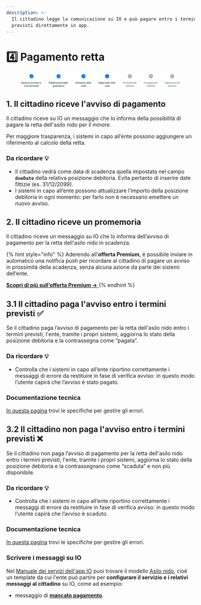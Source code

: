 ```yaml
---
description: >-
  Il cittadino legge la comunicazione su IO e può pagare entro i termini
  previsti direttamente in app.
---
```


# 4️⃣ Pagamento retta

<figure><img src=".gitbook/assets/Stepper_4.png" alt=""><figcaption></figcaption></figure>

## 1. Il cittadino riceve l'avviso di pagamento

Il cittadino riceve su IO un messaggio che lo informa della possibilità di pagare la retta dell'asilo nido per il minore.

Per maggiore trasparenza, i sistemi in capo all’ente possono aggiungere un riferimento al calcolo della retta.

### Da ricordare 💡&#x20;

* Il cittadino vedrà come data di scadenza quella impostata nel campo **`dueDate`** della relativa posizione debitoria. Evita pertanto di inserire date fittizie (es. 31/12/2099).&#x20;
* I sistemi in capo all’ente possono attualizzare l’importo della posizione debitoria in ogni momento: per farlo non è necessario emettere un nuovo avviso.

## 2. Il cittadino riceve un promemoria&#x20;

Il cittadino riceve un messaggio su IO che lo informa dell’avviso di pagamento per la retta dell'asilo nido in scadenza.

{% hint style="info" %}
Aderendo all’**offerta Premium**, è possibile inviare in automatico una notifica push per ricordare al cittadino di pagare un avviso in prossimità della scadenza, senza alcuna azione da parte dei sistemi dell’ente.

[**Scopri di più sull’offerta Premium →** ](https://docs.pagopa.it/manuale-servizi/che-cosa-puo-fare-un-servizio-su-io/inviare-messaggi#funzionalita-premium)
{% endhint %}

## **3.1 Il cittadino paga l'avviso entro i termini previsti ✅**

Se il cittadino paga l’avviso di pagamento per la retta dell'asilo nido entro i termini previsti, l'ente, tramite i propri sistemi, aggiorna lo stato della posizione debitoria e la contrassegna come “pagata”.

### Da ricordare 💡&#x20;

* Controlla che i sistemi in capo all’ente riportino correttamente i messaggi di errore da restituire in fase di verifica avviso: in questo modo l’utente capirà che l’avviso è stato pagato.

### Documentazione tecnica&#x20;

[In questa pagina](https://docs.pagopa.it/gestionedeglierrori/faultcode-e-faultstring/domino-ec) trovi le specifiche per gestire gli errori.&#x20;

## **3.2 Il cittadino non paga l'avviso entro i termini previsti ❌**

Se il cittadino non paga l’avviso di pagamento per la retta dell'asilo nido entro i termini previsti, l'ente, tramite i propri sistemi, aggiorna lo stato della posizione debitoria e la contrassegnano come “scaduta” e non più disponibile.

### Da ricordare 💡&#x20;

* Controlla che i sistemi in capo all’ente riportino correttamente i messaggi di errore da restituire in fase di verifica avviso: in questo modo l’utente capirà che l’avviso è scaduto.

### Documentazione tecnica&#x20;

[In questa pagina](https://docs.pagopa.it/gestionedeglierrori/faultcode-e-faultstring/domino-ec) trovi le specifiche per gestire gli errori.&#x20;

### Scrivere i messaggi su IO

Nel [Manuale dei servizi dell'app IO](https://docs.pagopa.it/manuale-servizi) puoi trovare il modello [Asilo nido](https://docs.pagopa.it/i-modelli-dei-servizi/educazione-e-formazione/asilo-nido), cioè un template da cui l'ente può partire per **configurare il servizio e i relativi messaggi al cittadino** su IO, come ad esempio:&#x20;

* messaggio di [**mancato pagamento**](https://docs.pagopa.it/i-modelli-dei-servizi/educazione-e-formazione/asilo-nido#avviso-di-pagamento-mancato-pagamento).
